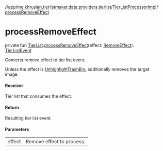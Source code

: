 //[app](../../../index.md)/[me.khruslan.tierlistmaker.data.providers.tierlist](../index.md)/[TierListProcessorImpl](index.md)/[processRemoveEffect](process-remove-effect.md)

# processRemoveEffect

private fun [TierList](../../me.khruslan.tierlistmaker.data.models.tierlist/-tier-list/index.md).[processRemoveEffect](process-remove-effect.md)(effect: [RemoveEffect](../../me.khruslan.tierlistmaker.data.models.drag.effects/-remove-effect/index.md)): [TierListEvent](../../me.khruslan.tierlistmaker.data.models.tierlist/-tier-list-event/index.md)

Converts remove effect to tier list event.

Unless the effect is [UnhighlightTrashBin](../../me.khruslan.tierlistmaker.data.models.drag.effects/-unhighlight-trash-bin/index.md), additionally removes the target image.

#### Receiver

Tier list that consumes the effect.

#### Return

Resulting tier list event.

#### Parameters

| | |
|---|---|
| effect | Remove effect to process. |
